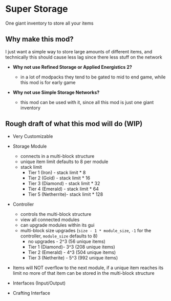 # Super Storage
One giant inventory to store all your items

## Why make this mod?

I just want a simple way to store large amounts of different items,
and technically this should cause less lag since there less stuff
on the network

* **Why not use Refined Storage or Applied Energistics 2?**
  * in a lot of modpacks they tend to be gated to mid to end game,
    while this mod is for early game

* **Why not use Simple Storage Networks?**
  * this mod can be used with it, 
    since all this mod is just one giant inventory

## Rough draft of what this mod will do (WIP)

- Very Customizable
- Storage Module
  - connects in a multi-block structure
  - unique item limit defaults to 8 per module
  - stack limit
    - Tier 1 (Iron) - stack limit * 8
    - Tier 2 (Gold) - stack limit * 16
    - Tier 3 (Diamond) - stack limit * 32
    - Tier 4 (Emerald) - stack limit * 64
    - Tier 5 (Netherrite)- stack limit * 128

- Controller
  - controls the multi-block structure
  - view all connected modules
  - can upgrade modules within its gui
  - multi-block size upgrades (`size - 1 * module_size`, `-1` for the controller, `module_size` defaults to 8)
    - no upgrades - 2^3 (56 unique items)
    - Tier 1 (Diamond)- 3^3 (208 unique items)
    - Tier 2 (Emerald) - 4^3 (504 unique items)
    - Tier 3 (Netherite) - 5^3 (992 unique items)

- Items will NOT overflow to the next module,
  if a unique item reaches its limit
  no more of that item can be stored in the multi-block structure

- Interfaces (Input/Output)
- Crafting Interface